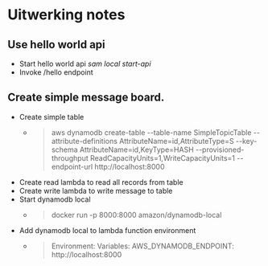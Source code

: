 # Uitwerking notes

## Use hello world api 
- Start hello world api _sam local start-api_
- Invoke /hello endpoint

## Create simple message board.
- Create simple table
    - > aws dynamodb create-table --table-name SimpleTopicTable --attribute-definitions AttributeName=id,AttributeType=S --key-schema AttributeName=id,KeyType=HASH --provisioned-throughput ReadCapacityUnits=1,WriteCapacityUnits=1 --endpoint-url http://localhost:8000
- Create read lambda to read all records from table
- Create write lambda to write message to table
- Start dynamodb local
    - > docker run -p 8000:8000 amazon/dynamodb-local
- Add dynamodb local to lambda function environment
    - > Environment:
        Variables:
          AWS_DYNAMODB_ENDPOINT: http://localhost:8000
        